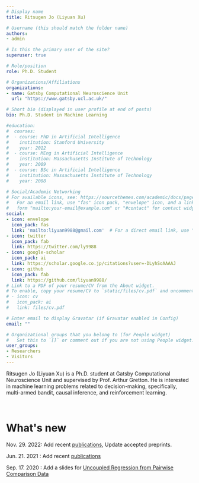 ```yaml
---
# Display name
title: Ritsugen Jo (Liyuan Xu)

# Username (this should match the folder name)
authors:
- admin

# Is this the primary user of the site?
superuser: true

# Role/position
role: Ph.D. Student

# Organizations/Affiliations
organizations:
- name: Gatsby Computational Neuroscience Unit
  url: "https://www.gatsby.ucl.ac.uk/"

# Short bio (displayed in user profile at end of posts)
bio: Ph.D. Student in Machine Learning

#education:
#  courses:
#  - course: PhD in Artificial Intelligence
#    institution: Stanford University
#    year: 2012
#  - course: MEng in Artificial Intelligence
#    institution: Massachusetts Institute of Technology
#    year: 2009
#  - course: BSc in Artificial Intelligence
#    institution: Massachusetts Institute of Technology
#    year: 2008

# Social/Academic Networking
# For available icons, see: https://sourcethemes.com/academic/docs/page-builder/#icons
#   For an email link, use "fas" icon pack, "envelope" icon, and a link in the
#   form "mailto:your-email@example.com" or "#contact" for contact widget.
social:
- icon: envelope
  icon_pack: fas
  link: 'mailto:liyuan9988@gmail.com'  # For a direct email link, use "mailto:test@example.org".
- icon: twitter
  icon_pack: fab
  link: https://twitter.com/ly9988
- icon: google-scholar
  icon_pack: ai
  link: https://scholar.google.co.jp/citations?user=-DLyhSoAAAAJ
- icon: github
  icon_pack: fab
  link: https://github.com/liyuan9988/
# Link to a PDF of your resume/CV from the About widget.
# To enable, copy your resume/CV to `static/files/cv.pdf` and uncomment the lines below.
# - icon: cv
#   icon_pack: ai
#   link: files/cv.pdf

# Enter email to display Gravatar (if Gravatar enabled in Config)
email: ""

# Organizational groups that you belong to (for People widget)
#   Set this to `[]` or comment out if you are not using People widget.
user_groups:
- Researchers
- Visitors
---
```


Ritsugen Jo (Liyuan Xu) is a Ph.D. student at Gatsby Computational Neuroscience Unit and supervised by Prof. Arthur Gretton. He is interested in machine learning problems related to decision-making, specifically, multi-armed bandit, causal inference, and reinforcement learning.

<br>

# What's new
Nov. 29. 2022: Add recent [publications](./../../publication/), Update accepted preprints.

Jun. 21. 2021 : Add recent [publications](./../../publication/)

Sep. 17. 2020 : Add a slides for [Uncoupled Regression from Pairwise Comparison Data](./../../publication/uncoupled-regression/index.md)